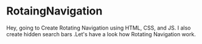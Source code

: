 # RotaingNavigation
Hey, going to Create Rotating Navigation using HTML, CSS, and JS.  I also create hidden search bars .Let's have a look how  Rotating Navigation work.
